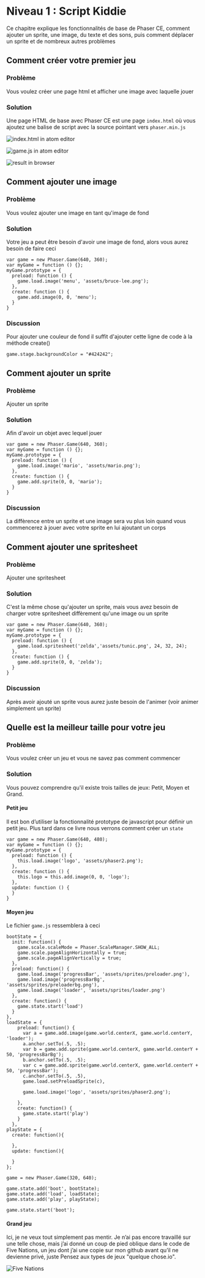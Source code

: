 # Niveau 1 : Script Kiddie

Ce chapitre explique les fonctionnalités de base de Phaser CE, comment ajouter un sprite, une image, du texte et des sons, puis comment déplacer un sprite et de nombreux autres problèmes

## Comment créer votre premier jeu

### Problème

Vous voulez créer une page html et afficher une image avec laquelle jouer

### Solution

Une page HTML de base avec Phaser CE est une page `index.html` où vous ajoutez une balise de script avec la source pointant vers `phaser.min.js`

![index.html in atom editor](images/basic-game-atom.png)

![game.js in atom editor](images/basic-game-script.png)

![result in browser](images/basic-game-firefox.png)

## Comment ajouter une image

### Problème

Vous voulez ajouter une image en tant qu'image de fond

### Solution

Votre jeu a peut être besoin d'avoir une image de fond, alors vous aurez besoin de faire ceci

```
var game = new Phaser.Game(640, 360);
var myGame = function () {};
myGame.prototype = {
  preload: function () {
    game.load.image('menu', 'assets/bruce-lee.png');
  },
  create: function () {
    game.add.image(0, 0, 'menu');
  }
}
```

### Discussion

Pour ajouter une couleur de fond il suffit d'ajouter cette ligne de code à la méthode create()

```
game.stage.backgroundColor = "#424242";
```

## Comment ajouter un sprite

### Problème

Ajouter un sprite

### Solution

Afin d'avoir un objet avec lequel jouer

```
var game = new Phaser.Game(640, 360);
var myGame = function () {};
myGame.prototype = {
  preload: function () {
    game.load.image('mario', 'assets/mario.png');
  },
  create: function () {
    game.add.sprite(0, 0, 'mario');
  }
}
```

### Discussion

La diffèrence entre un sprite et une image sera vu plus loin quand vous commencerez à jouer avec votre sprite en lui ajoutant un corps

## Comment ajouter une spritesheet

### Problème

Ajouter une spritesheet

### Solution

C'est la même chose qu'ajouter un sprite, mais vous avez besoin de charger votre spritesheet diffèrement qu'une image ou un sprite

```
var game = new Phaser.Game(640, 360);
var myGame = function () {};
myGame.prototype = {
  preload: function () {
    game.load.spritesheet('zelda','assets/tunic.png', 24, 32, 24);
  },
  create: function () {
    game.add.sprite(0, 0, 'zelda');
  }
}
```

### Discussion

Après avoir ajouté un sprite vous aurez juste besoin de l'animer (voir animer simplement un sprite)

## Quelle est la meilleur taille pour votre jeu

### Problème

Vous voulez créer un jeu et vous ne savez pas comment commencer

### Solution

Vous pouvez comprendre qu'il existe trois tailles de jeux: Petit, Moyen et Grand.

#### Petit jeu

Il est bon d’utiliser la fonctionnalité prototype de javascript pour définir un petit jeu. Plus tard dans ce livre
nous verrons comment créer un `state`

```
var game = new Phaser.Game(640, 480);
var myGame = function () {};
myGame.prototype = {
  preload: function () {
    this.load.image('logo', 'assets/phaser2.png');
  },
  create: function () {
    this.logo = this.add.image(0, 0, 'logo');
  },
  update: function () {
  }
}
```

#### Moyen jeu

Le fichier `game.js` ressemblera à ceci

```
bootState = {
  init: function() {
    game.scale.scaleMode = Phaser.ScaleManager.SHOW_ALL;
    game.scale.pageAlignHorizontally = true;
    game.scale.pageAlignVertically = true;
  },
  preload: function() {
    game.load.image('progressBar', 'assets/sprites/preloader.png'),
    game.load.image('progressBarBg', 'assets/sprites/preloaderbg.png'),
    game.load.image('loader', 'assets/sprites/loader.png')
  },
  create: function() {
    game.state.start('load')
  }
},
loadState = {
    preload: function() {
      var a = game.add.image(game.world.centerX, game.world.centerY, 'loader');
      a.anchor.setTo(.5, .5);
      var b = game.add.sprite(game.world.centerX, game.world.centerY + 50, 'progressBarBg');
      b.anchor.setTo(.5, .5);
      var c = game.add.sprite(game.world.centerX, game.world.centerY + 50, 'progressBar');
      c.anchor.setTo(.5, .5),
      game.load.setPreloadSprite(c),

      game.load.image('logo', 'assets/sprites/phaser2.png');

    },
    create: function() {
      game.state.start('play')
    }
  },
playState = {
  create: function(){

  },
  update: function(){

  }
};

game = new Phaser.Game(320, 640);

game.state.add('boot', bootState);
game.state.add('load', loadState);
game.state.add('play', playState);

game.state.start('boot');
```

#### Grand jeu

Ici, je ne veux tout simplement pas mentir. Je n’ai pas encore travaillé sur une telle chose, mais j’ai donné un coup de pied oblique dans le code de Five Nations, un jeu dont j’ai une copie sur mon github avant qu’il ne devienne privé, juste Pensez aux types de jeux "quelque chose.io".

![Five Nations](images/five-nations.png)
